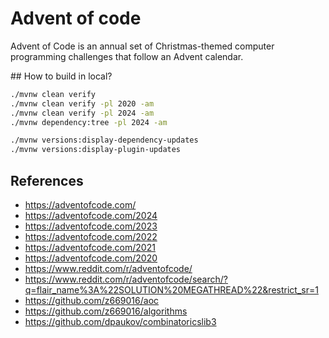 # Advent of code

Advent of Code is an annual set of Christmas-themed computer programming challenges that follow an Advent calendar.

## How to build in local?

```bash
./mvnw clean verify
./mvnw clean verify -pl 2020 -am
./mvnw clean verify -pl 2024 -am
./mvnw dependency:tree -pl 2024 -am

./mvnw versions:display-dependency-updates
./mvnw versions:display-plugin-updates
```

## References

- https://adventofcode.com/
- https://adventofcode.com/2024
- https://adventofcode.com/2023
- https://adventofcode.com/2022
- https://adventofcode.com/2021
- https://adventofcode.com/2020
- https://www.reddit.com/r/adventofcode/
- https://www.reddit.com/r/adventofcode/search/?q=flair_name%3A%22SOLUTION%20MEGATHREAD%22&restrict_sr=1
- https://github.com/z669016/aoc
- https://github.com/z669016/algorithms
- https://github.com/dpaukov/combinatoricslib3
